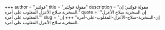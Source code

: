 +++
author = "فولتير"
title = "مقولة فولتير"
description = "مقولة فولتير: إن السخرية سلاح الأعزل المغلوب على أمره."
quote = '''إن السخرية سلاح الأعزل المغلوب على أمره.'''
slug = "إن-السخرية-سلاح-الأعزل-المغلوب-على-أمره"
+++
إن السخرية سلاح الأعزل المغلوب على أمره.
